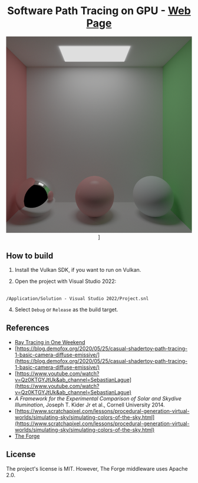 <div align="center">

# Software Path Tracing on GPU - [Web Page](https://aminaliari.github.io/posts/path-tracing)

</div>

<div align="center">

![IMAGE ALT TEXT HERE](header.png)]

</div>


## How to build

1. Install the Vulkan SDK, if you want to run on Vulkan.

2. Open the project with Visual Studio 2022:

```

/Application/Solution - Visual Studio 2022/Project.snl

```
4. Select `Debug` or `Release` as the build target.


## References
- [Ray Tracing in One Weekend](https://raytracing.github.io/books/RayTracingInOneWeekend.html)
- [https://blog.demofox.org/2020/05/25/casual-shadertoy-path-tracing-1-basic-camera-diffuse-emissive/](https://blog.demofox.org/2020/05/25/casual-shadertoy-path-tracing-1-basic-camera-diffuse-emissive/)
- [https://www.youtube.com/watch?v=Qz0KTGYJtUk&ab_channel=SebastianLague](https://www.youtube.com/watch?v=Qz0KTGYJtUk&ab_channel=SebastianLague)
- *A Framework for the Experimental Comparison of Solar and Skydive Illumination*, Joseph T. Kider Jr et al., Cornell University 2014.
- [https://www.scratchapixel.com/lessons/procedural-generation-virtual-worlds/simulating-sky/simulating-colors-of-the-sky.html](https://www.scratchapixel.com/lessons/procedural-generation-virtual-worlds/simulating-sky/simulating-colors-of-the-sky.html)
- [The Forge](https://github.com/ConfettiFX/The-Forge)
  

## License

The project's license is MIT. However, The Forge middleware uses Apache 2.0.